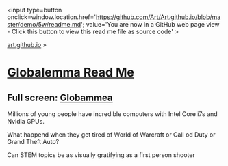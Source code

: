 <span style=display:none; >[You are now in a GitHub source code view - click this link to view Read Me file as a web page]
( https://art.github.io/demo/5w/#readme.md "View file as a web page." ) </span>
<input type=button onclick=window.location.href='https://github.com/Art/Art.github.io/blob/master/demo/5w/readme.md'; 
value='You are now in a GitHub web page view - Click this button to view this read me file as source code' >

[art.github.io]( https://art.github.io ) &raquo; 

[Globalemma Read Me]( https://art.github.io/globes/globalemma/#readme.md )
===

## Full screen: [Globammea]( https://art.github.io/globes/globalemma/ )


Millions of young people have incredible computers with Intel Core i7s and Nvidia GPUs.

What happend when they get tired of World of Warcraft or Call od Duty or Grand Theft Auto?

Can STEM topics be as visually gratifying as a first person shooter




